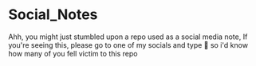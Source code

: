 # Social_Notes
Ahh, you might just stumbled upon a repo used as a social media note, If you're seeing this, please go to one of my socials and type 🖕 so i'd know how many of you fell victim to this repo
